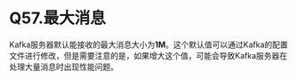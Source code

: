 # Q57.最大消息

Kafka服务器默认能接收的最大消息大小为**1M**。这个默认值可以通过Kafka的配置文件进行修改，但是需要注意的是，如果增大这个值，可能会导致Kafka服务器在处理大量消息时出现性能问题。
